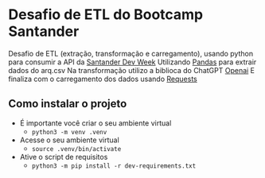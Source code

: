 # Desafio de ETL do Bootcamp Santander
Desafio de ETL (extração, transformação e carregamento), usando python para 
consumir a API da [Santander Dev Week](https://github.com/digitalinnovationone/santander-dev-week-2023-api)
Utilizando [Pandas](https://pypi.org/project/pandas/) para extrair dados do arq.csv
Na transformação utilizo a biblioca do ChatGPT [Openai](https://platform.openai.com/docs/api-reference?lang=python)
E finaliza com o carregamento dos dados  usando [Requests](https://pypi.org/project/requests/)

## Como instalar o projeto
 - É importante você criar o seu ambiente virtual
    - ```python3 -m venv .venv```
- Acesse o seu ambiente virtual
    - ```source .venv/bin/activate```
- Ative o script de requisitos
    - ```python3 -m pip install -r dev-requirements.txt```